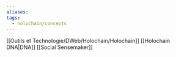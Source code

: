 ```yaml
---
aliases: 
tags:
  - holochain/concepts
---
```

[[Outils et Technologie/DWeb/Holochain/Holochain]]
[[Holochain DNA|DNA]]
[[Social Sensemaker]]